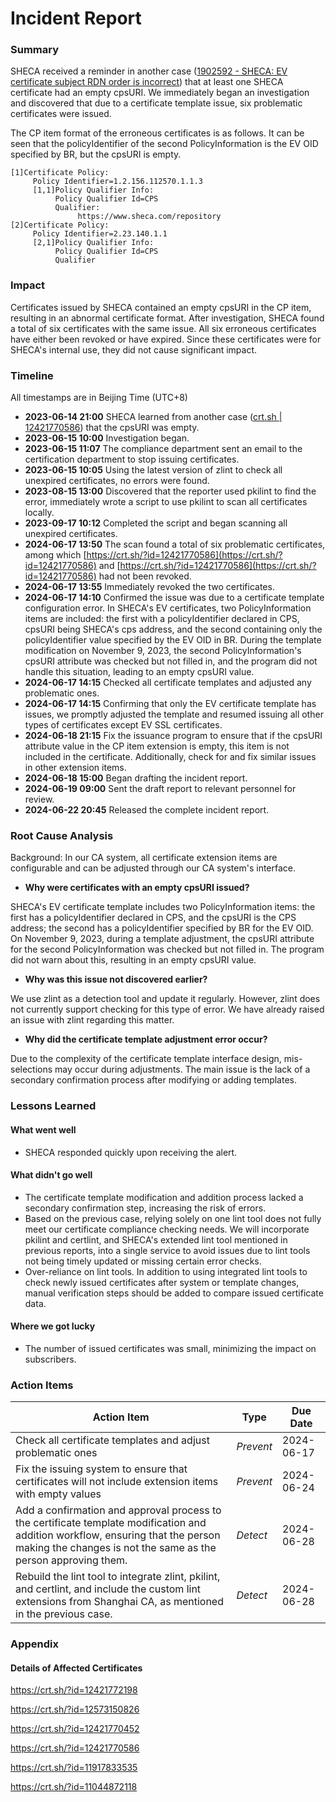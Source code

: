 # Incident Report

### Summary

SHECA received a reminder in another case ([1902592 - SHECA: EV certificate subject RDN order is incorrect](https://bugzilla.mozilla.org/show_bug.cgi?id=1902592)) that at least one SHECA certificate had an empty cpsURI. We immediately began an investigation and discovered that due to a certificate template issue, six problematic certificates were issued.

The CP item format of the erroneous certificates is as follows. It can be seen that the policyIdentifier of the second PolicyInformation is the EV OID specified by BR, but the cpsURI is empty.

```
[1]Certificate Policy:
     Policy Identifier=1.2.156.112570.1.1.3
     [1,1]Policy Qualifier Info:
          Policy Qualifier Id=CPS
          Qualifier:
               https://www.sheca.com/repository
[2]Certificate Policy:
     Policy Identifier=2.23.140.1.1
     [2,1]Policy Qualifier Info:
          Policy Qualifier Id=CPS
          Qualifier
```

### **Impact**

Certificates issued by SHECA contained an empty cpsURI in the CP item, resulting in an abnormal certificate format. After investigation, SHECA found a total of six certificates with the same issue. All six erroneous certificates have either been revoked or have expired. Since these certificates were for SHECA's internal use, they did not cause significant impact.

### **Timeline**

All timestamps are in Beijing Time (UTC+8)

- **2023-06-14 21:00** SHECA learned from another case ([crt.sh | 12421770586](https://crt.sh/?id=12421770586)) that the cpsURI was empty.
- **2023-06-15 10:00** Investigation began.
- **2023-06-15 11:07** The compliance department sent an email to the certification department to stop issuing certificates.
- **2023-06-15 10:05** Using the latest version of zlint to check all unexpired certificates, no errors were found.
- **2023-08-15 13:00** Discovered that the reporter used pkilint to find the error, immediately wrote a script to use pkilint to scan all certificates locally.
- **2023-09-17 10:12** Completed the script and began scanning all unexpired certificates.
- **2024-06-17 13:50** The scan found a total of six problematic certificates, among which [https://crt.sh/?id=12421770586](https://crt.sh/?id=12421770586) and [https://crt.sh/?id=12421770586](https://crt.sh/?id=12421770586) had not been revoked.
- **2024-06-17 13:55** Immediately revoked the two certificates.
- **2024-06-17 14:10** Confirmed the issue was due to a certificate template configuration error. In SHECA's EV certificates, two PolicyInformation items are included: the first with a policyIdentifier declared in CPS, cpsURI being SHECA's cps address, and the second containing only the policyIdentifier value specified by the EV OID in BR. During the template modification on November 9, 2023, the second PolicyInformation's cpsURI attribute was checked but not filled in, and the program did not handle this situation, leading to an empty cpsURI value.
- **2024-06-17 14:15** Checked all certificate templates and adjusted any problematic ones.
- **2024-06-17 14:15** Confirming that only the EV certificate template has issues, we promptly adjusted the template and resumed issuing all other types of certificates except EV SSL certificates.
- **2024-06-18 21:15** Fix the issuance program to ensure that if the cpsURI attribute value in the CP item extension is empty, this item is not included in the certificate. Additionally, check for and fix similar issues in other extension items.
- **2024-06-18 15:00** Began drafting the incident report.
- **2024-06-19 09:00** Sent the draft report to relevant personnel for review.
- **2024-06-22 20:45** Released the complete incident report.

### **Root Cause Analysis**

Background: In our CA system, all certificate extension items are configurable and can be adjusted through our CA system's interface.

- **Why were certificates with an empty cpsURI issued?**

SHECA's EV certificate template includes two PolicyInformation items: the first has a policyIdentifier declared in CPS, and the cpsURI is the CPS address; the second has a policyIdentifier specified by BR for the EV OID. On November 9, 2023, during a template adjustment, the cpsURI attribute for the second PolicyInformation was checked but not filled in. The program did not warn about this, resulting in an empty cpsURI value.

- **Why was this issue not discovered earlier?**

We use zlint as a detection tool and update it regularly. However, zlint does not currently support checking for this type of error. We have already raised an issue with zlint regarding this matter.

- **Why did the certificate template adjustment error occur?**

Due to the complexity of the certificate template interface design, mis-selections may occur during adjustments. The main issue is the lack of a secondary confirmation process after modifying or adding templates.

### **Lessons Learned**

#### What went well

- SHECA responded quickly upon receiving the alert.

#### What didn't go well

- The certificate template modification and addition process lacked a secondary confirmation step, increasing the risk of errors.
- Based on the previous case, relying solely on one lint tool does not fully meet our certificate compliance checking needs. We will incorporate pkilint and certlint, and SHECA's extended lint tool mentioned in previous reports, into a single service to avoid issues due to lint tools not being timely updated or missing certain error checks.
- Over-reliance on lint tools. In addition to using integrated lint tools to check newly issued certificates after system or template changes, manual verification steps should be added to compare issued certificate data.

#### **Where we got lucky**

- The number of issued certificates was small, minimizing the impact on subscribers.

### **Action Items**

| **Action Item**                                              | **Type**  | **Due Date** |
| ------------------------------------------------------------ | --------- | ------------ |
| Check all certificate templates and adjust problematic ones  | *Prevent* | 2024-06-17   |
| Fix the issuing system to ensure that certificates will not include extension items with empty values | *Prevent* | 2024-06-24   |
| Add a confirmation and approval process to the certificate template modification and addition workflow, ensuring that the person making the changes is not the same as the person approving them. | *Detect*  | 2024-06-28   |
| Rebuild the lint tool to integrate zlint, pkilint, and certlint, and include the custom lint extensions from Shanghai CA, as mentioned in the previous case. | *Detect*  | 2024-06-28   |

### **Appendix**

#### **Details of Affected Certificates**

https://crt.sh/?id=12421772198

https://crt.sh/?id=12573150826

https://crt.sh/?id=12421770452

https://crt.sh/?id=12421770586

https://crt.sh/?id=11917833535

https://crt.sh/?id=11044872118
